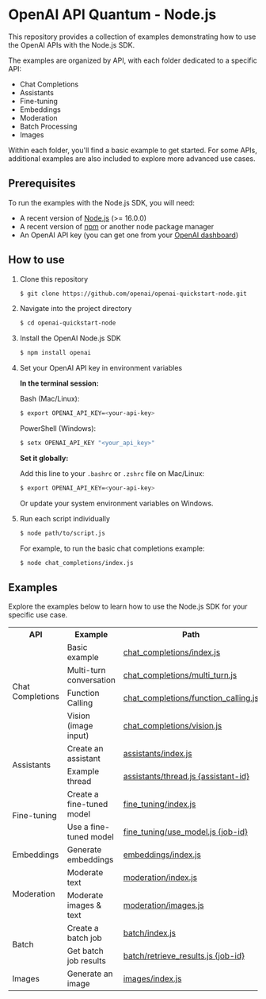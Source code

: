 # OpenAI API Quantum - Node.js

This repository provides a collection of examples demonstrating how to use the OpenAI APIs with the Node.js SDK.

The examples are organized by API, with each folder dedicated to a specific API:

- Chat Completions
- Assistants
- Fine-tuning
- Embeddings
- Moderation
- Batch Processing
- Images

Within each folder, you'll find a basic example to get started. For some APIs, additional examples are also included to explore more advanced use cases.

## Prerequisites

To run the examples with the Node.js SDK, you will need:

- A recent version of [Node.js](https://nodejs.org/) (>= 16.0.0)
- A recent version of [npm](https://www.npmjs.com/) or another node package manager
- An OpenAI API key (you can get one from your [OpenAI dashboard](https://platform.openai.com/settings/organization/api-keys))

## How to use

1. Clone this repository

   ```bash
   $ git clone https://github.com/openai/openai-quickstart-node.git
   ```

2. Navigate into the project directory

   ```bash
   $ cd openai-quickstart-node
   ```

3. Install the OpenAI Node.js SDK

   ```bash
   $ npm install openai
   ```

4. Set your OpenAI API key in environment variables

   **In the terminal session:**

   Bash (Mac/Linux):

   ```bash
   $ export OPENAI_API_KEY=<your-api-key>
   ```

   PowerShell (Windows):

   ```bash
   $ setx OPENAI_API_KEY "<your_api_key>"
   ```

   **Set it globally:**

   Add this line to your `.bashrc` or `.zshrc` file on Mac/Linux:

   ```bash
   $ export OPENAI_API_KEY=<your-api-key>
   ```

   Or update your system environment variables on Windows.

5. Run each script individually

   ```bash
   $ node path/to/script.js
   ```

   For example, to run the basic chat completions example:

   ```bash
   $ node chat_completions/index.js
   ```

## Examples

Explore the examples below to learn how to use the Node.js SDK for your specific use case.

<table>
  <tr>
    <th>API</th>
    <th>Example</th>
    <th>Path</th>
  </tr>
  <tr>
    <td rowspan="4">Chat Completions</td>
    <td>Basic example</td>
    <td><a href="/chat_completions/index.js">chat_completions/index.js</a></td>
  </tr>
  <tr>
    <td>Multi-turn conversation</td>
    <td><a href="/chat_completions/multi_turn.js">chat_completions/multi_turn.js</a></td>
  </tr>
    <tr>
    <td>Function Calling</td>
    <td><a href="/chat_completions/function_calling.js">chat_completions/function_calling.js</a></td>
  </tr>
  <tr>
    <td>Vision (image input)</td>
    <td><a href="/chat_completions/vision.js">chat_completions/vision.js</a></td>
  </tr>
  <tr>
    <td rowspan="2">Assistants</td>
    <td>Create an assistant</td>
    <td><a href="/assistants/index.js">assistants/index.js</a></td>
  </tr>
  <tr>
    <td>Example thread</td>
    <td><a href="/assistants/thread.js">assistants/thread.js {assistant-id}</a></td>
  </tr>
  <tr>
  <td rowspan="2">Fine-tuning</td>
  <td>Create a fine-tuned model</td>
  <td><a href="/fine_tuning/index.js">fine_tuning/index.js</a></td>
  </tr>
  <tr>
    <td>Use a fine-tuned model</td>
    <td><a href="/fine_tuning/use_model.js">fine_tuning/use_model.js {job-id}</a></td>
  </tr>
  <tr>
    <td rowspan="1">Embeddings</td>
    <td>Generate embeddings</td>
    <td><a href="/embeddings/index.js">embeddings/index.js</a></td>
  </tr>
  <tr>
    <td rowspan="2">Moderation</td>
    <td>Moderate text</td>
    <td><a href="/moderation/index.js">moderation/index.js</a></td>
  </tr>
  <tr>
    <td>Moderate images & text</td>
    <td><a href="/moderation/images.js">moderation/images.js</a></td>
  </tr>
  <tr>
    <td rowspan="2">Batch</td>
    <td>Create a batch job</td>
    <td><a href="/batch/index.js">batch/index.js</a></td>
  </tr>
  <tr>
    <td>Get batch job results</td>
    <td><a href="/batch/retrieve_results.js">batch/retrieve_results.js {job-id}</a></td>
  </tr>
  <tr>
    <td rowspan="1">Images</td>
    <td>Generate an image</td>
    <td><a href="/images/index.js">images/index.js</a></td>
  </tr>
</table>
